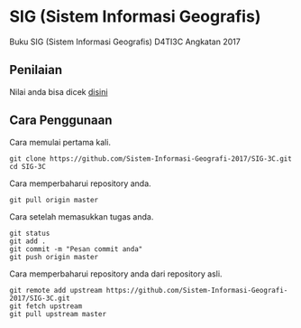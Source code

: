 # SIG (Sistem Informasi Geografis)

Buku SIG (Sistem Informasi Geografis) D4TI3C Angkatan 2017

## Penilaian
Nilai anda bisa dicek [disini](https://docs.google.com/spreadsheets/d/1zQdfZP5UvV5X7fqC_Kzy5_sbEbO0iBgH3GIFZHYX1a4/edit?usp=sharing)

## Cara Penggunaan

Cara memulai pertama kali.
```
git clone https://github.com/Sistem-Informasi-Geografi-2017/SIG-3C.git
cd SIG-3C
```

Cara memperbaharui repository anda.
```
git pull origin master
```

Cara setelah memasukkan tugas anda.
```
git status
git add .
git commit -m "Pesan commit anda"
git push origin master
```

Cara memperbaharui repository anda dari repository asli.
```
git remote add upstream https://github.com/Sistem-Informasi-Geografi-2017/SIG-3C.git
git fetch upstream 
git pull upstream master
```